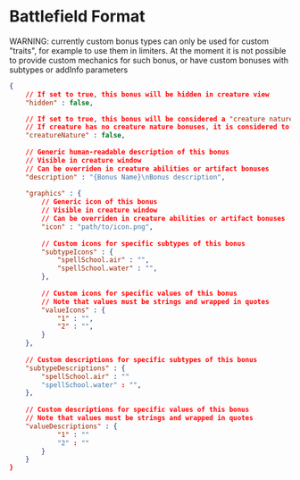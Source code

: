 # Battlefield Format

WARNING: currently custom bonus types can only be used for custom "traits", for example to use them in limiters. At the moment it is not possible to provide custom mechanics for such bonus, or have custom bonuses with subtypes or addInfo parameters

```json
{
	// If set to true, this bonus will be hidden in creature view
	"hidden" : false,

	// If set to true, this bonus will be considered a "creature nature" bonus
	// If creature has no creature nature bonuses, it is considered to be a LIVING creature
	"creatureNature" : false,
	
	// Generic human-readable description of this bonus
	// Visible in creature window
	// Can be overriden in creature abilities or artifact bonuses
	"description" : "{Bonus Name}\nBonus description",
	
	"graphics" : {
		// Generic icon of this bonus
		// Visible in creature window
		// Can be overriden in creature abilities or artifact bonuses
		"icon" : "path/to/icon.png",
		
		// Custom icons for specific subtypes of this bonus
		"subtypeIcons" : {
			"spellSchool.air" : "",
			"spellSchool.water" : "",
		},
		
		// Custom icons for specific values of this bonus
		// Note that values must be strings and wrapped in quotes
		"valueIcons" : {
			"1" : "",
			"2" : "",
		}
	},
	
	// Custom descriptions for specific subtypes of this bonus
	"subtypeDescriptions" : {
		"spellSchool.air" : ""
		"spellSchool.water" : "",
	},
	
	// Custom descriptions for specific values of this bonus
	// Note that values must be strings and wrapped in quotes
	"valueDescriptions" : {
			"1" : ""
			"2" : ""
		}
	}
}
```
